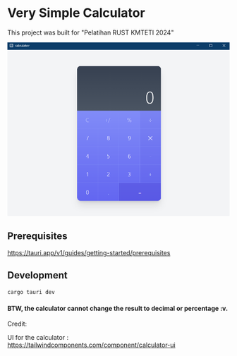 # Very Simple Calculator

This project was built for "Pelatihan RUST KMTETI 2024"

<img src="./asset/image.png" alt="preview app" width="600"/>

## Prerequisites
https://tauri.app/v1/guides/getting-started/prerequisites

## Development
```sh
cargo tauri dev
```

#### BTW, the calculator cannot change the result to decimal or percentage :v.

Credit:

UI for the calculator : https://tailwindcomponents.com/component/calculator-ui
